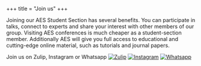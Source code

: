 +++
title = "Join us"
+++

Joining our AES Student Section has several benefits. You can participate in talks, connect to experts and share your interest with other members of our group. Visiting AES conferences is much cheaper as a student-section member. Additionally AES will give you full access to educational and cutting-edge online material, such as tutorials and journal papers.

Join us on Zulip, Instagram or Whatsapp [![Zulip](https://img.shields.io/badge/Join%20AES%20student%20section-Zulip-blue)](https://aes-erlangen.zulipchat.com) [![Instagram](https://img.shields.io/badge/Hello%20AES%20student%20section-Instagram-blue)](https://aes-erlangen.zulipchat.com) [![Whatsapp](https://img.shields.io/badge/Hello%20AES%20student%20section-Whatsapp-blue)](https://aes-erlangen.zulipchat.com)
